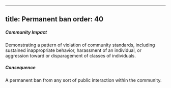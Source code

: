***

title: Permanent ban
order: 40
---------

##### Community Impact

Demonstrating a pattern of violation of
community standards, including sustained inappropriate behavior,
harassment of an individual, or aggression toward or
disparagement of classes of individuals.

##### Consequence

A permanent ban from any sort of public interaction within the community.
